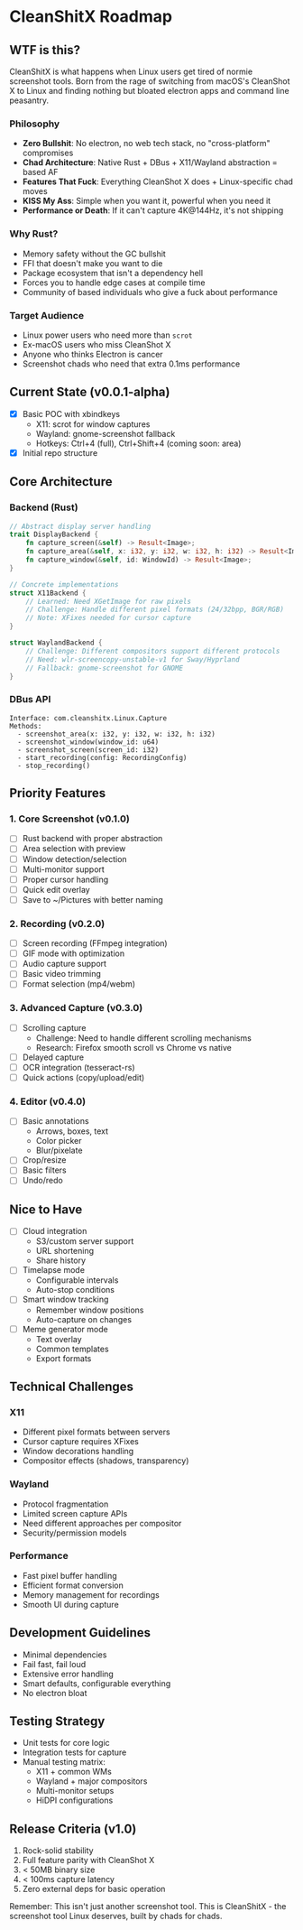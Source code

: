 # CleanShitX Roadmap

## WTF is this?
CleanShitX is what happens when Linux users get tired of normie screenshot tools. Born from the rage of switching from macOS's CleanShot X to Linux and finding nothing but bloated electron apps and command line peasantry.

### Philosophy
- **Zero Bullshit**: No electron, no web tech stack, no "cross-platform" compromises
- **Chad Architecture**: Native Rust + DBus + X11/Wayland abstraction = based AF
- **Features That Fuck**: Everything CleanShot X does + Linux-specific chad moves
- **KISS My Ass**: Simple when you want it, powerful when you need it
- **Performance or Death**: If it can't capture 4K@144Hz, it's not shipping

### Why Rust?
- Memory safety without the GC bullshit
- FFI that doesn't make you want to die
- Package ecosystem that isn't a dependency hell
- Forces you to handle edge cases at compile time
- Community of based individuals who give a fuck about performance

### Target Audience
- Linux power users who need more than `scrot`
- Ex-macOS users who miss CleanShot X
- Anyone who thinks Electron is cancer
- Screenshot chads who need that extra 0.1ms performance

## Current State (v0.0.1-alpha)
- [x] Basic POC with xbindkeys
  - X11: scrot for window captures
  - Wayland: gnome-screenshot fallback
  - Hotkeys: Ctrl+4 (full), Ctrl+Shift+4 (coming soon: area)
- [x] Initial repo structure

## Core Architecture

### Backend (Rust)
```rust
// Abstract display server handling
trait DisplayBackend {
    fn capture_screen(&self) -> Result<Image>;
    fn capture_area(&self, x: i32, y: i32, w: i32, h: i32) -> Result<Image>;
    fn capture_window(&self, id: WindowId) -> Result<Image>;
}

// Concrete implementations
struct X11Backend {
    // Learned: Need XGetImage for raw pixels
    // Challenge: Handle different pixel formats (24/32bpp, BGR/RGB)
    // Note: XFixes needed for cursor capture
}

struct WaylandBackend {
    // Challenge: Different compositors support different protocols
    // Need: wlr-screencopy-unstable-v1 for Sway/Hyprland
    // Fallback: gnome-screenshot for GNOME
}
```

### DBus API
```
Interface: com.cleanshitx.Linux.Capture
Methods:
  - screenshot_area(x: i32, y: i32, w: i32, h: i32)
  - screenshot_window(window_id: u64)
  - screenshot_screen(screen_id: i32)
  - start_recording(config: RecordingConfig)
  - stop_recording()
```

## Priority Features

### 1. Core Screenshot (v0.1.0)
- [ ] Rust backend with proper abstraction
- [ ] Area selection with preview
- [ ] Window detection/selection
- [ ] Multi-monitor support
- [ ] Proper cursor handling
- [ ] Quick edit overlay
- [ ] Save to ~/Pictures with better naming

### 2. Recording (v0.2.0)
- [ ] Screen recording (FFmpeg integration)
- [ ] GIF mode with optimization
- [ ] Audio capture support
- [ ] Basic video trimming
- [ ] Format selection (mp4/webm)

### 3. Advanced Capture (v0.3.0)
- [ ] Scrolling capture
  - Challenge: Need to handle different scrolling mechanisms
  - Research: Firefox smooth scroll vs Chrome vs native
- [ ] Delayed capture
- [ ] OCR integration (tesseract-rs)
- [ ] Quick actions (copy/upload/edit)

### 4. Editor (v0.4.0)
- [ ] Basic annotations
  - Arrows, boxes, text
  - Color picker
  - Blur/pixelate
- [ ] Crop/resize
- [ ] Basic filters
- [ ] Undo/redo

## Nice to Have
- [ ] Cloud integration
  - S3/custom server support
  - URL shortening
  - Share history
- [ ] Timelapse mode
  - Configurable intervals
  - Auto-stop conditions
- [ ] Smart window tracking
  - Remember window positions
  - Auto-capture on changes
- [ ] Meme generator mode
  - Text overlay
  - Common templates
  - Export formats

## Technical Challenges

### X11
- Different pixel formats between servers
- Cursor capture requires XFixes
- Window decorations handling
- Compositor effects (shadows, transparency)

### Wayland
- Protocol fragmentation
- Limited screen capture APIs
- Need different approaches per compositor
- Security/permission models

### Performance
- Fast pixel buffer handling
- Efficient format conversion
- Memory management for recordings
- Smooth UI during capture

## Development Guidelines
- Minimal dependencies
- Fail fast, fail loud
- Extensive error handling
- Smart defaults, configurable everything
- No electron bloat

## Testing Strategy
- Unit tests for core logic
- Integration tests for capture
- Manual testing matrix:
  - X11 + common WMs
  - Wayland + major compositors
  - Multi-monitor setups
  - HiDPI configurations

## Release Criteria (v1.0)
1. Rock-solid stability
2. Full feature parity with CleanShot X
3. < 50MB binary size
4. < 100ms capture latency
5. Zero external deps for basic operation

Remember: This isn't just another screenshot tool. This is CleanShitX - the screenshot tool Linux deserves, built by chads for chads.
